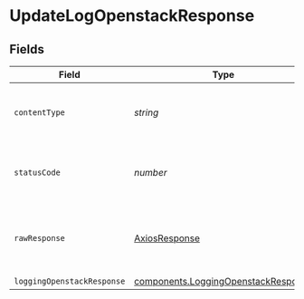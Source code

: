 # UpdateLogOpenstackResponse


## Fields

| Field                                                                                             | Type                                                                                              | Required                                                                                          | Description                                                                                       |
| ------------------------------------------------------------------------------------------------- | ------------------------------------------------------------------------------------------------- | ------------------------------------------------------------------------------------------------- | ------------------------------------------------------------------------------------------------- |
| `contentType`                                                                                     | *string*                                                                                          | :heavy_check_mark:                                                                                | HTTP response content type for this operation                                                     |
| `statusCode`                                                                                      | *number*                                                                                          | :heavy_check_mark:                                                                                | HTTP response status code for this operation                                                      |
| `rawResponse`                                                                                     | [AxiosResponse](https://axios-http.com/docs/res_schema)                                           | :heavy_check_mark:                                                                                | Raw HTTP response; suitable for custom response parsing                                           |
| `loggingOpenstackResponse`                                                                        | [components.LoggingOpenstackResponse](../../../sdk/models/components/loggingopenstackresponse.md) | :heavy_minus_sign:                                                                                | OK                                                                                                |
